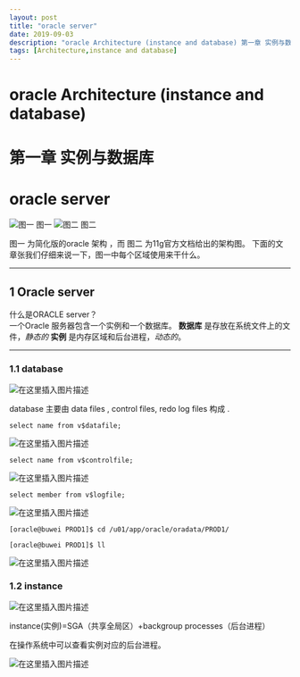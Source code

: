 ```yaml
---
layout: post
title: "oracle server"
date: 2019-09-03
description: "oracle Architecture (instance and database) 第一章 实例与数据库"
tags: [Architecture,instance and database]
--- 
```


# oracle Architecture (instance and database)
# 第一章 实例与数据库 
# oracle server 

![图一](https://img-blog.csdnimg.cn/20190903135138118.png?x-oss-process=image/watermark,type_ZmFuZ3poZW5naGVpdGk,shadow_10,text_aHR0cHM6Ly9ibG9nLmNzZG4ubmV0L3dlaXhpbl8zNzQyMzg4MA==,size_16,color_FFFFFF,t_70)
 图一
![图二](https://img-blog.csdnimg.cn/20190903135221555.png?x-oss-process=image/watermark,type_ZmFuZ3poZW5naGVpdGk,shadow_10,text_aHR0cHM6Ly9ibG9nLmNzZG4ubmV0L3dlaXhpbl8zNzQyMzg4MA==,size_16,color_FFFFFF,t_70)
图二

图一 为简化版的oracle 架构 ，而 图二 为11g官方文档给出的架构图。
下面的文章张我们仔细来说一下，图一中每个区域使用来干什么。

****

## 1 Oracle server

什么是ORACLE server？  
一个Oracle 服务器包含一个实例和一个数据库。
**数据库** 是存放在系统文件上的文件，*静态的*
**实例** 是内存区域和后台进程，*动态的*。

****

### 1.1 database

![在这里插入图片描述](https://img-blog.csdnimg.cn/20190903140513287.png?x-oss-process=image/watermark,type_ZmFuZ3poZW5naGVpdGk,shadow_10,text_aHR0cHM6Ly9ibG9nLmNzZG4ubmV0L3dlaXhpbl8zNzQyMzg4MA==,size_16,color_FFFFFF,t_70)
 
database 主要由 data files , control files, redo log files 构成 .
 
`select name from v$datafile;`

![在这里插入图片描述](https://img-blog.csdnimg.cn/20190903182745843.png)

`select name from v$controlfile;`

![在这里插入图片描述](https://img-blog.csdnimg.cn/20190903182803499.png)

` select member from v$logfile; `

![在这里插入图片描述](https://img-blog.csdnimg.cn/20190903182823368.png)

`[oracle@buwei PROD1]$ cd /u01/app/oracle/oradata/PROD1/`

`[oracle@buwei PROD1]$ ll`

![在这里插入图片描述](https://img-blog.csdnimg.cn/20190903183030711.png?x-oss-process=image/watermark,type_ZmFuZ3poZW5naGVpdGk,shadow_10,text_aHR0cHM6Ly9ibG9nLmNzZG4ubmV0L3dlaXhpbl8zNzQyMzg4MA==,size_16,color_FFFFFF,t_70)

### 1.2 instance

![在这里插入图片描述](https://img-blog.csdnimg.cn/20190903183328418.png?x-oss-process=image/watermark,type_ZmFuZ3poZW5naGVpdGk,shadow_10,text_aHR0cHM6Ly9ibG9nLmNzZG4ubmV0L3dlaXhpbl8zNzQyMzg4MA==,size_16,color_FFFFFF,t_70)

instance(实例)=SGA（共享全局区）+backgroup processes（后台进程）

在操作系统中可以查看实例对应的后台进程。

![在这里插入图片描述](https://img-blog.csdnimg.cn/20190903183950386.png?x-oss-process=image/watermark,type_ZmFuZ3poZW5naGVpdGk,shadow_10,text_aHR0cHM6Ly9ibG9nLmNzZG4ubmV0L3dlaXhpbl8zNzQyMzg4MA==,size_16,color_FFFFFF,t_70)